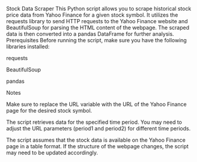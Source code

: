Stock Data Scraper
This Python script allows you to scrape historical stock price data from Yahoo Finance for a given stock symbol. It utilizes the requests library to send HTTP requests to the Yahoo Finance website and BeautifulSoup for parsing the HTML content of the webpage. The scraped data is then converted into a pandas DataFrame for further analysis.
Prerequisites
Before running the script, make sure you have the following libraries installed:

requests

BeautifulSoup

pandas

Notes

Make sure to replace the URL variable with the URL of the Yahoo Finance page for the desired stock symbol.

The script retrieves data for the specified time period. You may need to adjust the URL parameters (period1 and period2) for different time periods.

The script assumes that the stock data is available on the Yahoo Finance page in a table format. If the structure of the webpage changes, the script may need to be updated accordingly.

